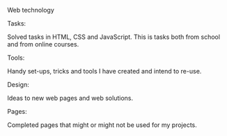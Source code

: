 Web technology

Tasks:

Solved tasks in HTML, CSS and JavaScript.
This is tasks both from school and from online courses.

Tools:

Handy set-ups, tricks and tools I have created and intend to re-use.

Design:

Ideas to new web pages and web solutions.

Pages:

Completed pages that might or might not be used for my projects.
